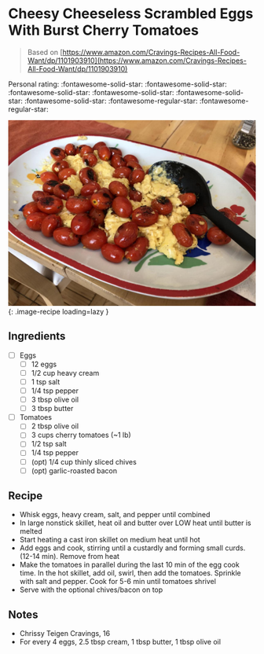 <!-- Needs Manual Review -->

<!-- Do not modify sections with "AUTO-*". They are updated by make.py -->

# Cheesy Cheeseless Scrambled Eggs With Burst Cherry Tomatoes

> Based on [https://www.amazon.com/Cravings-Recipes-All-Food-Want/dp/1101903910](https://www.amazon.com/Cravings-Recipes-All-Food-Want/dp/1101903910)

<!-- rating=3; (User can specify rating on scale of 1-5) -->
<!-- AUTO-UserRating -->
Personal rating: :fontawesome-solid-star: :fontawesome-solid-star: :fontawesome-solid-star: :fontawesome-solid-star: :fontawesome-solid-star: :fontawesome-solid-star: :fontawesome-regular-star: :fontawesome-regular-star:
<!-- /AUTO-UserRating -->

<!-- name_image=cheesy_cheeseless_scrambled_eggs_with_burst_cherry_tomatoes.jpeg; (User can specify image name) -->
<!-- AUTO-Image -->
![cheesy_cheeseless_scrambled_eggs_with_burst_cherry_tomatoes.jpeg](./cheesy_cheeseless_scrambled_eggs_with_burst_cherry_tomatoes.jpeg){: .image-recipe loading=lazy }
<!-- /AUTO-Image -->

## Ingredients

* [ ] Eggs
    * [ ] 12 eggs
    * [ ] 1/2 cup heavy cream
    * [ ] 1 tsp salt
    * [ ] 1/4 tsp pepper
    * [ ] 3 tbsp olive oil
    * [ ] 3 tbsp butter
* [ ] Tomatoes
    * [ ] 2 tbsp olive oil
    * [ ] 3 cups cherry tomatoes (~1 lb)
    * [ ] 1/2 tsp salt
    * [ ] 1/4 tsp pepper
    * [ ] (opt) 1/4 cup thinly sliced chives
    * [ ] (opt) garlic-roasted bacon

## Recipe

* Whisk eggs, heavy cream, salt, and pepper until combined
* In large nonstick skillet, heat oil and butter over LOW heat until butter is melted
* Start heating a cast iron skillet on medium heat until hot
* Add eggs and cook, stirring until a custardly and forming small curds. (12-14 min). Remove from heat
* Make the tomatoes in parallel during the last 10 min of the egg cook time. In the hot skillet, add oil, swirl, then add the tomatoes. Sprinkle with salt and pepper. Cook for 5-6 min until tomatoes shrivel
* Serve with the optional chives/bacon on top

## Notes

* Chrissy Teigen Cravings, 16
* For every 4 eggs, 2.5 tbsp cream, 1 tbsp butter, 1 tbsp olive oil

